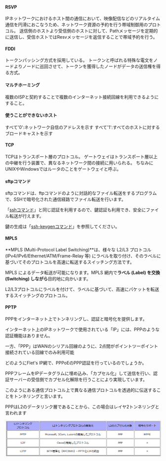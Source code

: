 #### RSVP

IPネットワークにおけるホスト間の通信において、映像配信などのリアルタイム通信を円滑におこなうため、ネットワーク資源の予約を行う帯域制御用のプロトコル。
送信側のホストより受信側のホストに対して、Pathメッセージを定期的に送信し、受信ホストではResvメッセージを返信することで帯域予約を行う。

#### FDDI

トークンパッシング方式を採用している。
トークンと呼ばれる特殊な電文をノードよりノードに巡回させて、トークンを獲得したノードがデータの送信権を得る方式。

#### マルチホーミング

複数のISPと契約することで複数のインターネット接続回線を利用できるようにすること。

#### 使うことができないホスト

すべて'0':ネットワーク自信のアドレスを示す
すべて'1':すべてのホストに対するブロードキャストを示す

#### TCP

TCPはトランスポート層のプロトコル。
ゲートウェイはトランスポート層以上の中継を行う装置で、異なるネットワーク間の接続に用いられる。
ちなみにUNIXやWindowsではルータのことをゲートウェイと呼ぶ。

#### sftpコマンド

sftpコマンドは、ftpコマンドのように対話的なファイル転送をするプログラムで、SSHで暗号化された通信経路でファイル転送を行います。

「[sshコマンド](https://webkaru.net/linux/ssh-command/)」と同じ認証を利用するので、鍵認証も利用でき、安全にファイル転送が行えます。

鍵の生成は「[ssh-keygenコマンド](https://webkaru.net/linux/ssh-keygen-command/)」を参照してください。

#### MPLS

**MPLS (Multi-Protocol Label Switching)**は、様々な L2/L3 プロトコル (IPv4/IPv6/Ethernet/ATM/Frame-Relay 等) にラベルを取り付け、そのラベルに基づいてそのプロトコルを高速に転送するスイッチング方法です。

MPLS によるデータ転送が可能になります。MPLS 網内で**ラベル (Label) を交換 (Switching) しながら**目的地に向かいます。

L2/L3プロトコルにラベルを付けて、ラベルに基づいて、高速にパケットを転送するスイッチングのプロトコル。

#### PPTP

PPPをインターネット上でトンネリングし、認証と暗号化を提供します。

インターネット上のIPネットワークで使用されている「IP」には、PPPのような認証機能はありません。

一方、「PPP」はWANのシリアル回線のように、2点間がポイントツーポイント接続されている回線でのみ利用可能

どのようにFlet's IP網で、PPPoEのPPP認証を行っているのでしょうか。

PPPフレームをIPデータグラムに埋め込み、「カプセル化」して送信を行い、認証サーバーの受信側でカプセル化解除を行うことにより実現しています。

このようにある通信プロトコル上で異なる通信プロトコルを透過的に伝送することをトンネリングと言います。

PPPはL2のデータリンク層であることから、この場合はレイヤ2トンネリングと言われます

![1739694334598](image/protocol/1739694334598.png)
